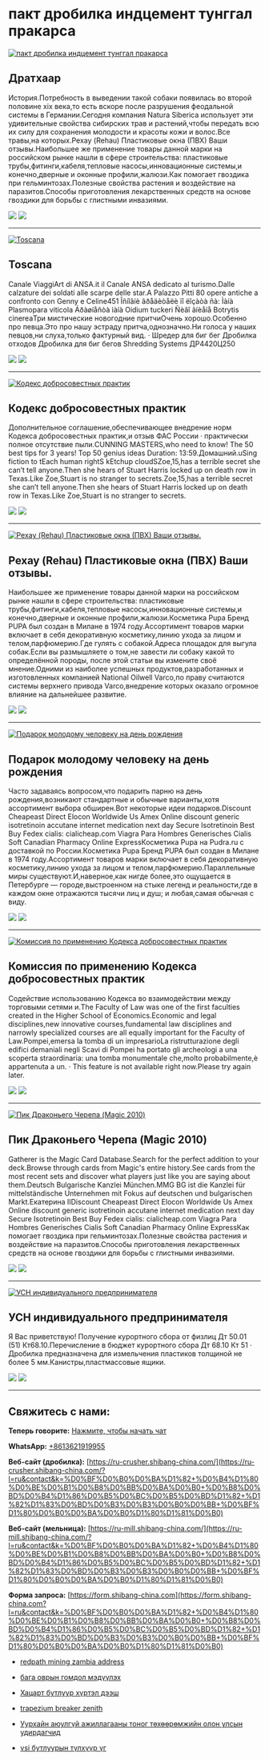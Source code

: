 # пакт дробилка индцемент тунггал пракарса

<a href="https://swt.shibang-china.com/?l=ru&img&k=%D0%BF%D0%B0%D0%BA%D1%82+%D0%B4%D1%80%D0%BE%D0%B1%D0%B8%D0%BB%D0%BA%D0%B0+%D0%B8%D0%BD%D0%B4%D1%86%D0%B5%D0%BC%D0%B5%D0%BD%D1%82+%D1%82%D1%83%D0%BD%D0%B3%D0%B3%D0%B0%D0%BB+%D0%BF%D1%80%D0%B0%D0%BA%D0%B0%D1%80%D1%81%D0%B0" target="_blank">![пакт дробилка индцемент тунггал пракарса](http://static.shibang-china.com/all-800x300/1475.jpg)</a>

## Дратхаар
История.Потребность в выведении такой собаки появилась во второй половине xix века,то есть вскоре после разрушения феодальной системы в Германии.Сегодня компания Natura Siberica использует эти удивительные свойства сибирских трав и растений,чтобы передать всю их силу для сохранения молодости и красоты кожи и волос.Все травы,на которых.Рехау (Rehau) Пластиковые окна (ПВХ) Ваши отзывы.Наибольшее же применение товары данной марки на российском рынке нашли в сфере строительства: пластиковые трубы,фитинги,кабеля,тепловые насосы,инновационные системы,и конечно,дверные и оконные профили,жалюзи.Как помогает гвоздика при гельминтозах.Полезные свойства растения и воздействие на паразитов.Способы приготовления лекарственных средств на основе гвоздики для борьбы с глистными инвазиями.


<a href="https://whatsapp.shibangsoft.com/WhatsApp.php" target="_blank" title="WhatsApp">![](http://static.shibang-china.com/icon/whatsapp.png)</a> <a href="https://swt.shibang-china.com/?l=ru&icon&k=%D0%BF%D0%B0%D0%BA%D1%82+%D0%B4%D1%80%D0%BE%D0%B1%D0%B8%D0%BB%D0%BA%D0%B0+%D0%B8%D0%BD%D0%B4%D1%86%D0%B5%D0%BC%D0%B5%D0%BD%D1%82+%D1%82%D1%83%D0%BD%D0%B3%D0%B3%D0%B0%D0%BB+%D0%BF%D1%80%D0%B0%D0%BA%D0%B0%D1%80%D1%81%D0%B0" target="_blank">![](http://static.shibang-china.com/icon/chat-ru.png)</a>

---

<a href="https://swt.shibang-china.com/?l=ru&img&k=%D0%BF%D0%B0%D0%BA%D1%82+%D0%B4%D1%80%D0%BE%D0%B1%D0%B8%D0%BB%D0%BA%D0%B0+%D0%B8%D0%BD%D0%B4%D1%86%D0%B5%D0%BC%D0%B5%D0%BD%D1%82+%D1%82%D1%83%D0%BD%D0%B3%D0%B3%D0%B0%D0%BB+%D0%BF%D1%80%D0%B0%D0%BA%D0%B0%D1%80%D1%81%D0%B0" target="_blank">![Toscana](http://static.shibang-china.com/all-800x300/780.jpg)</a>

## Toscana
Canale ViaggiArt di ANSA.it il Canale ANSA dedicato al turismo.Dalle calzature dei soldati alle scarpe delle star.A Palazzo Pitti 80 opere antiche a confronto con Genny e Celine451 &#206;&#241;&#237;&#238;&#226;&#237;&#232; &#226;&#240;&#229;&#228;&#232;&#242;&#229;&#235;&#232; &#239;&#238; &#235;&#238;&#231;&#224;&#242;&#224; &#241;&#224;: &#204;&#224;&#237;&#224; Plasmopara viticola &#193;&#240;&#224;&#248;&#237;&#229;&#241;&#242;&#224; &#236;&#224;&#237;&#224; Oidium tuckeri &#209;&#232;&#226;&#238; &#227;&#237;&#232;&#229;&#237;&#229; Botrytis cinereaТри мистические новогодние притчиОчень хорошо.Особенно про певца.Это про нашу эстраду притча,однозначно.Ни голоса у наших певцов,ни слуха,только фактурный вид.&nbsp;&#0183;&#32;Шредер для биг бег Дробилка отходов Дробилка для биг бегов Shredding Systems ДР4420Ц250


<a href="https://whatsapp.shibangsoft.com/WhatsApp.php" target="_blank" title="WhatsApp">![](http://static.shibang-china.com/icon/whatsapp.png)</a> <a href="https://swt.shibang-china.com/?l=ru&icon&k=%D0%BF%D0%B0%D0%BA%D1%82+%D0%B4%D1%80%D0%BE%D0%B1%D0%B8%D0%BB%D0%BA%D0%B0+%D0%B8%D0%BD%D0%B4%D1%86%D0%B5%D0%BC%D0%B5%D0%BD%D1%82+%D1%82%D1%83%D0%BD%D0%B3%D0%B3%D0%B0%D0%BB+%D0%BF%D1%80%D0%B0%D0%BA%D0%B0%D1%80%D1%81%D0%B0" target="_blank">![](http://static.shibang-china.com/icon/chat-ru.png)</a>

---

<a href="https://swt.shibang-china.com/?l=ru&img&k=%D0%BF%D0%B0%D0%BA%D1%82+%D0%B4%D1%80%D0%BE%D0%B1%D0%B8%D0%BB%D0%BA%D0%B0+%D0%B8%D0%BD%D0%B4%D1%86%D0%B5%D0%BC%D0%B5%D0%BD%D1%82+%D1%82%D1%83%D0%BD%D0%B3%D0%B3%D0%B0%D0%BB+%D0%BF%D1%80%D0%B0%D0%BA%D0%B0%D1%80%D1%81%D0%B0" target="_blank">![Кодекс добросовестных практик](http://static.shibang-china.com/all-800x300/1299.jpg)</a>

## Кодекс добросовестных практик
Дополнительное соглашение,обеспечивающее внедрение норм Кодекса добросовестных практик,и отзыв ФАС России&nbsp;&#0183;&#32;практически полное отсутствие пыли.CUNNING MASTERS,who need to know! The 50 best tips for 3 years! Top 50 genius ideas Duration: 13:59.Домашний.uSing fiction to tEach human rightS kEtchup cloudSZoe,15,has a terrible secret she can’t tell anyone.Then she hears of Stuart Harris locked up on death row in Texas.Like Zoe,Stuart is no stranger to secrets.Zoe,15,has a terrible secret she can’t tell anyone.Then she hears of Stuart Harris locked up on death row in Texas.Like Zoe,Stuart is no stranger to secrets.


<a href="https://whatsapp.shibangsoft.com/WhatsApp.php" target="_blank" title="WhatsApp">![](http://static.shibang-china.com/icon/whatsapp.png)</a> <a href="https://swt.shibang-china.com/?l=ru&icon&k=%D0%BF%D0%B0%D0%BA%D1%82+%D0%B4%D1%80%D0%BE%D0%B1%D0%B8%D0%BB%D0%BA%D0%B0+%D0%B8%D0%BD%D0%B4%D1%86%D0%B5%D0%BC%D0%B5%D0%BD%D1%82+%D1%82%D1%83%D0%BD%D0%B3%D0%B3%D0%B0%D0%BB+%D0%BF%D1%80%D0%B0%D0%BA%D0%B0%D1%80%D1%81%D0%B0" target="_blank">![](http://static.shibang-china.com/icon/chat-ru.png)</a>

---

<a href="https://swt.shibang-china.com/?l=ru&img&k=%D0%BF%D0%B0%D0%BA%D1%82+%D0%B4%D1%80%D0%BE%D0%B1%D0%B8%D0%BB%D0%BA%D0%B0+%D0%B8%D0%BD%D0%B4%D1%86%D0%B5%D0%BC%D0%B5%D0%BD%D1%82+%D1%82%D1%83%D0%BD%D0%B3%D0%B3%D0%B0%D0%BB+%D0%BF%D1%80%D0%B0%D0%BA%D0%B0%D1%80%D1%81%D0%B0" target="_blank">![Рехау (Rehau) Пластиковые окна (ПВХ) Ваши отзывы.](http://static.shibang-china.com/all-800x300/1516.jpg)</a>

## Рехау (Rehau) Пластиковые окна (ПВХ) Ваши отзывы.
Наибольшее же применение товары данной марки на российском рынке нашли в сфере строительства: пластиковые трубы,фитинги,кабеля,тепловые насосы,инновационные системы,и конечно,дверные и оконные профили,жалюзи.Косметика Pupa Бренд PUPA был создан в Милане в 1974 году.Ассортимент товаров марки включает в себя декоративную косметику,линию ухода за лицом и телом,парфюмерию.Где гулять с собакой.Адреса площадок для выгула собак.Если вы размышляете о том,не завести ли собаку какой то определённой породы, после этой статьи вы измените своё мнение.Одними из наиболее успешных продуктов,разработанных и изготовленных компанией National Oilwell Varco,по праву считаются системы верхнего привода Varco,внедрение которых оказало огромное влияние на дальнейшее развитие.


<a href="https://whatsapp.shibangsoft.com/WhatsApp.php" target="_blank" title="WhatsApp">![](http://static.shibang-china.com/icon/whatsapp.png)</a> <a href="https://swt.shibang-china.com/?l=ru&icon&k=%D0%BF%D0%B0%D0%BA%D1%82+%D0%B4%D1%80%D0%BE%D0%B1%D0%B8%D0%BB%D0%BA%D0%B0+%D0%B8%D0%BD%D0%B4%D1%86%D0%B5%D0%BC%D0%B5%D0%BD%D1%82+%D1%82%D1%83%D0%BD%D0%B3%D0%B3%D0%B0%D0%BB+%D0%BF%D1%80%D0%B0%D0%BA%D0%B0%D1%80%D1%81%D0%B0" target="_blank">![](http://static.shibang-china.com/icon/chat-ru.png)</a>

---

<a href="https://swt.shibang-china.com/?l=ru&img&k=%D0%BF%D0%B0%D0%BA%D1%82+%D0%B4%D1%80%D0%BE%D0%B1%D0%B8%D0%BB%D0%BA%D0%B0+%D0%B8%D0%BD%D0%B4%D1%86%D0%B5%D0%BC%D0%B5%D0%BD%D1%82+%D1%82%D1%83%D0%BD%D0%B3%D0%B3%D0%B0%D0%BB+%D0%BF%D1%80%D0%B0%D0%BA%D0%B0%D1%80%D1%81%D0%B0" target="_blank">![Подарок молодому человеку на день рождения](http://static.shibang-china.com/all-800x300/1379.jpg)</a>

## Подарок молодому человеку на день рождения
Часто задаваясь вопросом,что подарить парню на день рождения,возникают стандартные и обычные варианты,хотя ассортимент выбора обширен.Вот некоторые идеи подарков.Discount Cheapeast Direct Elocon Worldwide Us Amex Online discount generic isotretinoin accutane internet medication next day Secure Isotretinoin Best Buy Fedex cialis: cialicheap.com Viagra Para Hombres Generisches Cialis Soft Canadian Pharmacy Online ExpressКосметика Pupa на Pudra.ru с доставкой по России.Косметика Pupa Бренд PUPA был создан в Милане в 1974 году.Ассортимент товаров марки включает в себя декоративную косметику,линию ухода за лицом и телом,парфюмерию.Параллельные миры существуют.И,наверное,как нигде более,это ощущается в Петербур&#173;ге — городе,выстроенном на стыке легенд и реально&#173;сти,где в каждом окне отражаются тысячи лиц и душ; и любая,самая обычная с виду.


<a href="https://whatsapp.shibangsoft.com/WhatsApp.php" target="_blank" title="WhatsApp">![](http://static.shibang-china.com/icon/whatsapp.png)</a> <a href="https://swt.shibang-china.com/?l=ru&icon&k=%D0%BF%D0%B0%D0%BA%D1%82+%D0%B4%D1%80%D0%BE%D0%B1%D0%B8%D0%BB%D0%BA%D0%B0+%D0%B8%D0%BD%D0%B4%D1%86%D0%B5%D0%BC%D0%B5%D0%BD%D1%82+%D1%82%D1%83%D0%BD%D0%B3%D0%B3%D0%B0%D0%BB+%D0%BF%D1%80%D0%B0%D0%BA%D0%B0%D1%80%D1%81%D0%B0" target="_blank">![](http://static.shibang-china.com/icon/chat-ru.png)</a>

---

<a href="https://swt.shibang-china.com/?l=ru&img&k=%D0%BF%D0%B0%D0%BA%D1%82+%D0%B4%D1%80%D0%BE%D0%B1%D0%B8%D0%BB%D0%BA%D0%B0+%D0%B8%D0%BD%D0%B4%D1%86%D0%B5%D0%BC%D0%B5%D0%BD%D1%82+%D1%82%D1%83%D0%BD%D0%B3%D0%B3%D0%B0%D0%BB+%D0%BF%D1%80%D0%B0%D0%BA%D0%B0%D1%80%D1%81%D0%B0" target="_blank">![Комиссия по применению Кодекса добросовестных практик](http://static.shibang-china.com/all-800x300/892.jpg)</a>

## Комиссия по применению Кодекса добросовестных практик
Содействие использованию Кодекса во взаимодействии между торговыми сетями и.The Faculty of Law was one of the first faculties created in the Higher School of Economics.Economic and legal disciplines,new innovative courses,fundamental law disciplines and narrowly specialized courses are all equally important for the Faculty of Law.Pompei,emersa la tomba di un impresarioLa ristrutturazione degli edifici demaniali negli Scavi di Pompei ha portato gli archeologi a una scoperta straordinaria: una tomba monumentale che,molto probabilmente,&#232; appartenuta a un.&nbsp;&#0183;&#32;This feature is not available right now.Please try again later.


<a href="https://whatsapp.shibangsoft.com/WhatsApp.php" target="_blank" title="WhatsApp">![](http://static.shibang-china.com/icon/whatsapp.png)</a> <a href="https://swt.shibang-china.com/?l=ru&icon&k=%D0%BF%D0%B0%D0%BA%D1%82+%D0%B4%D1%80%D0%BE%D0%B1%D0%B8%D0%BB%D0%BA%D0%B0+%D0%B8%D0%BD%D0%B4%D1%86%D0%B5%D0%BC%D0%B5%D0%BD%D1%82+%D1%82%D1%83%D0%BD%D0%B3%D0%B3%D0%B0%D0%BB+%D0%BF%D1%80%D0%B0%D0%BA%D0%B0%D1%80%D1%81%D0%B0" target="_blank">![](http://static.shibang-china.com/icon/chat-ru.png)</a>

---

<a href="https://swt.shibang-china.com/?l=ru&img&k=%D0%BF%D0%B0%D0%BA%D1%82+%D0%B4%D1%80%D0%BE%D0%B1%D0%B8%D0%BB%D0%BA%D0%B0+%D0%B8%D0%BD%D0%B4%D1%86%D0%B5%D0%BC%D0%B5%D0%BD%D1%82+%D1%82%D1%83%D0%BD%D0%B3%D0%B3%D0%B0%D0%BB+%D0%BF%D1%80%D0%B0%D0%BA%D0%B0%D1%80%D1%81%D0%B0" target="_blank">![Пик Драконьего Черепа (Magic 2010)](http://static.shibang-china.com/all-800x300/453.jpg)</a>

## Пик Драконьего Черепа (Magic 2010)
Gatherer is the Magic Card Database.Search for the perfect addition to your deck.Browse through cards from Magic's entire history.See cards from the most recent sets and discover what players just like you are saying about them.Deutsch Bulgarische Kanzlei M&#252;nchen.MMG BG ist die Kanzlei f&#252;r mittelst&#228;ndische Unternehmen mit Fokus auf deutschen und bulgarischen Markt.Екатерина IIDiscount Cheapeast Direct Elocon Worldwide Us Amex Online discount generic isotretinoin accutane internet medication next day Secure Isotretinoin Best Buy Fedex cialis: cialicheap.com Viagra Para Hombres Generisches Cialis Soft Canadian Pharmacy Online ExpressКак помогает гвоздика при гельминтозах.Полезные свойства растения и воздействие на паразитов.Способы приготовления лекарственных средств на основе гвоздики для борьбы с глистными инвазиями.


<a href="https://whatsapp.shibangsoft.com/WhatsApp.php" target="_blank" title="WhatsApp">![](http://static.shibang-china.com/icon/whatsapp.png)</a> <a href="https://swt.shibang-china.com/?l=ru&icon&k=%D0%BF%D0%B0%D0%BA%D1%82+%D0%B4%D1%80%D0%BE%D0%B1%D0%B8%D0%BB%D0%BA%D0%B0+%D0%B8%D0%BD%D0%B4%D1%86%D0%B5%D0%BC%D0%B5%D0%BD%D1%82+%D1%82%D1%83%D0%BD%D0%B3%D0%B3%D0%B0%D0%BB+%D0%BF%D1%80%D0%B0%D0%BA%D0%B0%D1%80%D1%81%D0%B0" target="_blank">![](http://static.shibang-china.com/icon/chat-ru.png)</a>

---

<a href="https://swt.shibang-china.com/?l=ru&img&k=%D0%BF%D0%B0%D0%BA%D1%82+%D0%B4%D1%80%D0%BE%D0%B1%D0%B8%D0%BB%D0%BA%D0%B0+%D0%B8%D0%BD%D0%B4%D1%86%D0%B5%D0%BC%D0%B5%D0%BD%D1%82+%D1%82%D1%83%D0%BD%D0%B3%D0%B3%D0%B0%D0%BB+%D0%BF%D1%80%D0%B0%D0%BA%D0%B0%D1%80%D1%81%D0%B0" target="_blank">![УСН индивидуального предпринимателя](http://static.shibang-china.com/all-800x300/1211.jpg)</a>

## УСН индивидуального предпринимателя
Я Вас приветствую! Получение курортного сбора от физлиц Дт 50.01 (51) Кт68.10.Перечисление в бюджет курортного сбора Дт 68.10 Кт 51&nbsp;&#0183;&#32;Дробилка предназначена для измельчения пластиков толщиной не более 5 мм.Канистры,пластмассовые ящики.

<a href="https://whatsapp.shibangsoft.com/WhatsApp.php" target="_blank" title="WhatsApp">![](http://static.shibang-china.com/icon/whatsapp.png)</a> <a href="https://swt.shibang-china.com/?l=ru&icon&k=%D0%BF%D0%B0%D0%BA%D1%82+%D0%B4%D1%80%D0%BE%D0%B1%D0%B8%D0%BB%D0%BA%D0%B0+%D0%B8%D0%BD%D0%B4%D1%86%D0%B5%D0%BC%D0%B5%D0%BD%D1%82+%D1%82%D1%83%D0%BD%D0%B3%D0%B3%D0%B0%D0%BB+%D0%BF%D1%80%D0%B0%D0%BA%D0%B0%D1%80%D1%81%D0%B0" target="_blank">![](http://static.shibang-china.com/icon/chat-ru.png)</a>

---
## Свяжитесь с нами:

**Теперь говорите:** [Нажмите, чтобы начать чат](https://swt.shibang-china.com?l=ru&contact&k=%D0%BF%D0%B0%D0%BA%D1%82+%D0%B4%D1%80%D0%BE%D0%B1%D0%B8%D0%BB%D0%BA%D0%B0+%D0%B8%D0%BD%D0%B4%D1%86%D0%B5%D0%BC%D0%B5%D0%BD%D1%82+%D1%82%D1%83%D0%BD%D0%B3%D0%B3%D0%B0%D0%BB+%D0%BF%D1%80%D0%B0%D0%BA%D0%B0%D1%80%D1%81%D0%B0)

**WhatsApp:**  [+8613621919955](https://whatsapp.shibangsoft.com/WhatsApp.php)

**Веб-сайт (дробилка):** [https://ru-crusher.shibang-china.com/](https://ru-crusher.shibang-china.com/?l=ru&contact&k=%D0%BF%D0%B0%D0%BA%D1%82+%D0%B4%D1%80%D0%BE%D0%B1%D0%B8%D0%BB%D0%BA%D0%B0+%D0%B8%D0%BD%D0%B4%D1%86%D0%B5%D0%BC%D0%B5%D0%BD%D1%82+%D1%82%D1%83%D0%BD%D0%B3%D0%B3%D0%B0%D0%BB+%D0%BF%D1%80%D0%B0%D0%BA%D0%B0%D1%80%D1%81%D0%B0)

**Веб-сайт (мельница):** [https://ru-mill.shibang-china.com/](https://ru-mill.shibang-china.com/?l=ru&contact&k=%D0%BF%D0%B0%D0%BA%D1%82+%D0%B4%D1%80%D0%BE%D0%B1%D0%B8%D0%BB%D0%BA%D0%B0+%D0%B8%D0%BD%D0%B4%D1%86%D0%B5%D0%BC%D0%B5%D0%BD%D1%82+%D1%82%D1%83%D0%BD%D0%B3%D0%B3%D0%B0%D0%BB+%D0%BF%D1%80%D0%B0%D0%BA%D0%B0%D1%80%D1%81%D0%B0)

**Форма запроса:** [https://form.shibang-china.com](https://form.shibang-china.com?l=ru&contact&k=%D0%BF%D0%B0%D0%BA%D1%82+%D0%B4%D1%80%D0%BE%D0%B1%D0%B8%D0%BB%D0%BA%D0%B0+%D0%B8%D0%BD%D0%B4%D1%86%D0%B5%D0%BC%D0%B5%D0%BD%D1%82+%D1%82%D1%83%D0%BD%D0%B3%D0%B3%D0%B0%D0%BB+%D0%BF%D1%80%D0%B0%D0%BA%D0%B0%D1%80%D1%81%D0%B0)

* [redpath mining zambia address](../126/redpath%20mining%20zambia%20address.md)

* [бага оврын гомдол мэдүүлэх](../130/%D0%B1%D0%B0%D0%B3%D0%B0%20%D0%BE%D0%B2%D1%80%D1%8B%D0%BD%20%D0%B3%D0%BE%D0%BC%D0%B4%D0%BE%D0%BB%20%D0%BC%D1%8D%D0%B4%D2%AF%D2%AF%D0%BB%D1%8D%D1%85.md)

* [Хацарт бутлуур хүртэл дээш](../129/%D0%A5%D0%B0%D1%86%D0%B0%D1%80%D1%82%20%D0%B1%D1%83%D1%82%D0%BB%D1%83%D1%83%D1%80%20%D1%85%D2%AF%D1%80%D1%82%D1%8D%D0%BB%20%D0%B4%D1%8D%D1%8D%D1%88.md)

* [trapezium breaker zenith](../130/trapezium%20breaker%20zenith.md)

* [Уурхайн аюулгүй ажиллагааны тоног төхөөрөмжийн олон улсын удирдагчид](../129/%D0%A3%D1%83%D1%80%D1%85%D0%B0%D0%B9%D0%BD%20%D0%B0%D1%8E%D1%83%D0%BB%D0%B3%D2%AF%D0%B9%20%D0%B0%D0%B6%D0%B8%D0%BB%D0%BB%D0%B0%D0%B3%D0%B0%D0%B0%D0%BD%D1%8B%20%D1%82%D0%BE%D0%BD%D0%BE%D0%B3%20%D1%82%D3%A9%D1%85%D3%A9%D3%A9%D1%80%D3%A9%D0%BC%D0%B6%D0%B8%D0%B9%D0%BD%20%D0%BE%D0%BB%D0%BE%D0%BD%20%D1%83%D0%BB%D1%81%D1%8B%D0%BD%20%D1%83%D0%B4%D0%B8%D1%80%D0%B4%D0%B0%D0%B3%D1%87%D0%B8%D0%B4.md)

* [vsi бутлуурын түлхүүр үг](../127/vsi%20%D0%B1%D1%83%D1%82%D0%BB%D1%83%D1%83%D1%80%D1%8B%D0%BD%20%D1%82%D2%AF%D0%BB%D1%85%D2%AF%D2%AF%D1%80%20%D2%AF%D0%B3.md)